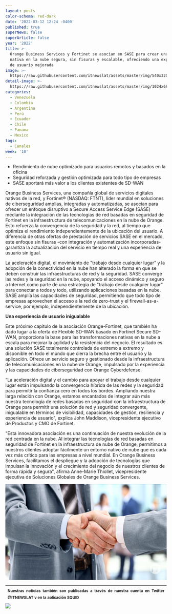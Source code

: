 ```yaml
---
layout: posts
color-schema: red-dark
date: '2022-03-12 12:24 -0400'
published: true
superNews: false
superArticle: false
year: '2022'
title: >-
  Orange Business Services y Fortinet se asocian en SASE para crear una red
  nativa en la nube segura, sin fisuras y escalable, ofreciendo una experiencia
  de usuario mejorada
image: >-
  https://raw.githubusercontent.com/itnewslat/assets/master/img/540x320/CheckHand-p.jpg
detail-image: >-
  https://raw.githubusercontent.com/itnewslat/assets/master/img/1024x680/CheckHand-g.jpg
categories:
  - Venezuela
  - Colombia
  - Argentina
  - Perú
  - Ecuador
  - Chile
  - Panama
  - Mexico
tags:
  - Canales
week: '10'
---
```

- Rendimiento de nube optimizado para usuarios remotos y basados en la oficina 
- Seguridad reforzada y gestión optimizada para todo tipo de empresas 
- SASE aportará más valor a los clientes existentes de SD-WAN

Orange Business Services, una compañía global de servicios digitales nativos de la red, y Fortinet® (NASDAQ: FTNT), líder mundial en soluciones de ciberseguridad amplias, integradas y automatizadas, se asocian para ofrecer un enfoque disruptivo a Secure Access Service Edge (SASE) mediante la integración de las tecnologías de red basadas en seguridad de Fortinet en la infraestructura de telecomunicaciones en la nube de Orange. Esto refuerza la convergencia de la seguridad y la red, al tiempo que optimiza el rendimiento independientemente de la ubicación del usuario. A diferencia de otras ofertas de prestación de servicios SASE en el mercado, este enfoque sin fisuras -con integración y automatización incorporadas- garantiza la actualización del servicio en tiempo real y una experiencia de usuario sin igual. 

La aceleración digital, el movimiento de "trabajo desde cualquier lugar" y la  adopción de la conectividad en la nube han alterado la forma en que se deben construir las infraestructuras de red y la seguridad. SASE converge las redes y la seguridad en la nube, apoyando el  acceso dinámico y seguro a Internet como parte de una estrategia de "trabajo desde cualquier lugar" para conectar a todos y todo, utilizando aplicaciones basadas en la nube.  SASE amplía las capacidades de seguridad, permitiendo que todo tipo de empresas aprovechen el acceso a la red de zero-trust y el firewall-as-a-service, por ejemplo, independientemente de la ubicación.  

**Una experiencia de usuario inigualable**

Este próximo capítulo de la asociación Orange-Fortinet, que también ha dado lugar a la oferta de Flexible SD-WAN basado en Fortinet Secure SD-WAN, proporciona la base para las transformaciones nativas en la nube a escala para mejorar la agilidad y la resistencia del negocio. El resultado es una solución SASE totalmente controlada de extremo a extremo y disponible en todo el mundo que cierra la brecha entre el usuario y la aplicación. Ofrece un servicio seguro y gestionado desde la infraestructura de telecomunicaciones en la nube de Orange, impulsado por la experiencia y las capacidades de ciberseguridad con Orange Cyberdefense. 

“La aceleración digital y el cambio para apoyar el trabajo desde cualquier lugar están impulsando la convergencia híbrida de las redes y la seguridad para permitir la confianza cero en todos los bordes. Ampliando nuestra larga relación con Orange, estamos encantados de integrar aún más nuestra tecnología de redes basadas en seguridad con la infraestructura de Orange para permitir una solución de red y seguridad convergente, inigualable en términos de visibilidad, capacidades de gestión, resiliencia y experiencia de usuario", explica John Maddison, vicepresidente ejecutivo de Productos y CMO de Fortinet.

"Esta innovadora asociación es una continuación de nuestra evolución de la red centrada en la nube. Al integrar las tecnologías de red basadas en seguridad de Fortinet en la infraestructura de nube de Orange, permitimos a nuestros clientes adoptar fácilmente un entorno nativo de nube que es cada vez más crítico para las empresas a nivel mundial. En Orange Business Services, facilitamos el despliegue y la adopción de tecnologías que impulsan la innovación y el crecimiento del negocio de nuestros clientes de forma rápida y segura", afirma Anne-Marie Thiollet, vicepresidente ejecutiva de Soluciones Globales de Orange Business Services.  

![](https://raw.githubusercontent.com/itnewslat/assets/master/img/540x320/CheckHand-p.jpg)

<table style="height: 42px;" width="569">
<tbody>
<tr>
<td style="text-align: justify;"><sub><strong>Nuestras noticias también son publicadas a través de nuestra cuenta en Twitter <a href="https://twitter.com/itnewslat?lang=es">@ITNEWSLAT</a> y en la aplicación <a href="https://squidapp.co/en/">SQUID</a></strong></sub></td>
</tr>
</tbody>
</table>

<img src="https://tracker.metricool.com/c3po.jpg?hash=56f88a41e39ab42c063cc51676587a04"/>

